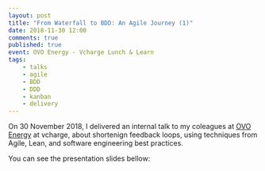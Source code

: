 ```yaml
---
layout: post
title: "From Waterfall to BDD: An Agile Journey (1)"
date: 2018-11-30 12:00
comments: true
published: true
event: OVO Energy - Vcharge Lunch & Learn
tags:
    - talks
    - agile
    - BDD
    - DDD
    - kanban
    - delivery
---
```


On 30 November 2018, I delivered an internal talk to my coleagues at
[OVO Energy](https://tech.ovoenergy.com/) at vcharge, about shortenign
feedback loops, using techniques from Agile, Lean, and software engineering
best practices.

You can see the presentation slides bellow:

<script async class="speakerdeck-embed" data-id="785526bf546a4675bbe6bdff0f34eab5" data-ratio="1.77777777777778" src="//speakerdeck.com/assets/embed.js"></script>
